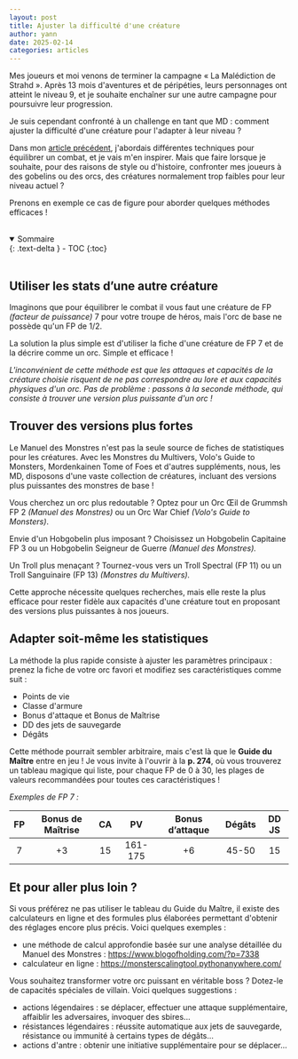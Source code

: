 ```yaml
---
layout: post
title: Ajuster la difficulté d'une créature
author: yann
date: 2025-02-14
categories: articles
---
```


Mes joueurs et moi venons de terminer la campagne « La Malédiction de Strahd ». Après 13 mois d'aventures et de péripéties, leurs personnages ont atteint le niveau 9, et je souhaite enchaîner sur une autre campagne pour poursuivre leur progression.

Je suis cependant confronté à un challenge en tant que MD : comment ajuster la difficulté d'une créature pour l'adapter à leur niveau ?

Dans mon [article précédent](/articles/2025/01/31/equilibrer-un-combat.html), j'abordais différentes techniques pour équilibrer un combat, et je vais m'en inspirer. Mais que faire lorsque je souhaite, pour des raisons de style ou d'histoire, confronter mes joueurs à des gobelins ou des orcs, des créatures normalement trop faibles pour leur niveau actuel ?

Prenons en exemple ce cas de figure pour aborder quelques méthodes efficaces !

<br />

<details open markdown="block">
  <summary>
    Sommaire
  </summary>
  {: .text-delta }
- TOC
{:toc}
</details>

<br />

## Utiliser les stats d’une autre créature

Imaginons que pour équilibrer le combat il vous faut une créature de FP *(facteur de puissance)* 7 pour votre troupe de héros, mais l'orc de base ne possède qu'un FP de 1/2.

La solution la plus simple est d'utiliser la fiche d'une créature de FP 7 et de la décrire comme un orc. Simple et efficace !

*L'inconvénient de cette méthode est que les attaques et capacités de la créature choisie risquent de ne pas correspondre au lore et aux capacités physiques d'un orc. Pas de problème : passons à la seconde méthode, qui consiste à trouver une version plus puissante d'un orc !*

## Trouver des versions plus fortes

Le Manuel des Monstres n'est pas la seule source de fiches de statistiques pour les créatures. Avec les Monstres du Multivers, Volo's Guide to Monsters, Mordenkainen Tome of Foes et d'autres suppléments, nous, les MD, disposons d'une vaste collection de créatures, incluant des versions plus puissantes des monstres de base !

Vous cherchez un orc plus redoutable ? Optez pour un Orc Œil de Grummsh FP 2 *(Manuel des Monstres)* ou un Orc War Chief *(Volo's Guide to Monsters)*.

Envie d'un Hobgobelin plus imposant ? Choisissez un Hobgobelin Capitaine FP 3 ou un Hobgobelin Seigneur de Guerre *(Manuel des Monstres).*

Un Troll plus menaçant ? Tournez-vous vers un Troll Spectral (FP 11) ou un Troll Sanguinaire (FP 13) *(Monstres du Multivers).*

Cette approche nécessite quelques recherches, mais elle reste la plus efficace pour rester fidèle aux capacités d'une créature tout en proposant des versions plus puissantes à nos joueurs.

## Adapter soit-même les statistiques

La méthode la plus rapide consiste à ajuster les paramètres principaux : prenez la fiche de votre orc favori et modifiez ses caractéristiques comme suit :

- Points de vie
- Classe d'armure
- Bonus d'attaque et Bonus de Maîtrise
- DD des jets de sauvegarde
- Dégâts

Cette méthode pourrait sembler arbitraire, mais c'est là que le **Guide du Maître** entre en jeu ! Je vous invite à l'ouvrir à la **p. 274**, où vous trouverez un tableau magique qui liste, pour chaque FP de 0 à 30, les plages de valeurs recommandées pour toutes ces caractéristiques !

*Exemples de FP 7 :*

| FP | Bonus de Maîtrise | CA | PV | Bonus d’attaque | Dégâts | DD JS |
| :---: | :---: | :---: | :---: | :---: | :---: | :---: |
| 7 | +3 | 15 | 161-175 | +6 | 45-50 | 15 |

## Et pour aller plus loin ?

Si vous préférez ne pas utiliser le tableau du Guide du Maître, il existe des calculateurs en ligne et des formules plus élaborées permettant d'obtenir des réglages encore plus précis. Voici quelques exemples :

- une méthode de calcul approfondie basée sur une analyse détaillée du Manuel des Monstres : https://www.blogofholding.com/?p=7338
- calculateur en ligne : https://monsterscalingtool.pythonanywhere.com/

Vous souhaitez transformer votre orc puissant en véritable boss ? Dotez-le de capacités spéciales de villain. Voici quelques suggestions :

- actions légendaires : se déplacer, effectuer une attaque supplémentaire, affaiblir les adversaires, invoquer des sbires...
- résistances légendaires : réussite automatique aux jets de sauvegarde, résistance ou immunité à certains types de dégâts...
- actions d'antre : obtenir une initiative supplémentaire pour se déplacer...
